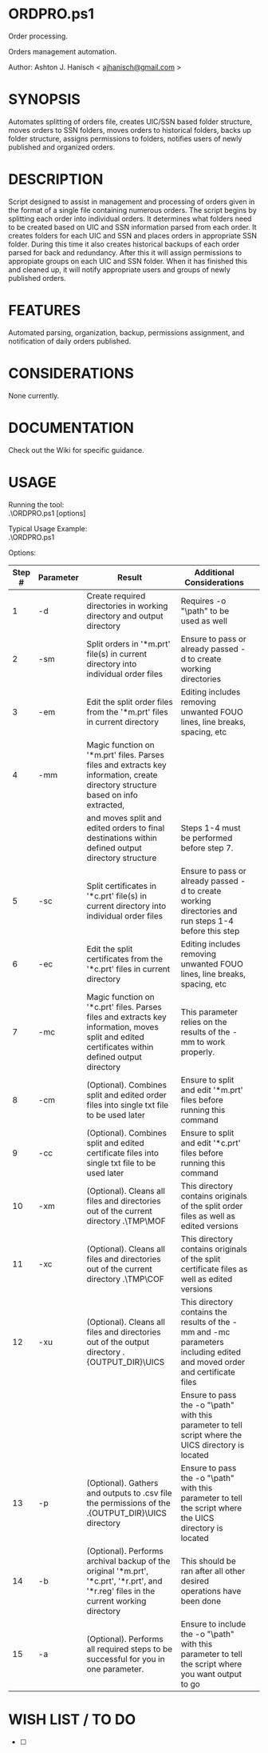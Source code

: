 # **ORDPRO.ps1**  
Order processing.  
  
Orders management automation.  

Author: Ashton J. Hanisch < <ajhanisch@gmail.com> >  
  
# **SYNOPSIS**  
Automates splitting of orders file, creates UIC/SSN based folder structure, moves orders to SSN folders, moves orders to historical folders, backs up folder structure, assigns permissions to folders, notifies users of newly published and organized orders.
  
# **DESCRIPTION**  
Script designed to assist in management and processing of orders given in the format of a single file containing numerous orders. The script begins by splitting each order into individual orders. It determines what folders need to be created based on UIC and SSN information parsed from each order. It creates folders for each UIC and SSN and places orders in appropriate SSN folder. During this time it also creates historical backups of each order parsed for back and redundancy. After this it will assign permissions to appropiate groups on each UIC and SSN folder. When it has finished this and cleaned up, it will notify appropriate users and groups of newly published orders.
    
# **FEATURES**  
Automated parsing, organization, backup, permissions assignment, and notification of daily orders published.
      
# **CONSIDERATIONS**  
None currently.
    
# **DOCUMENTATION**  
Check out the Wiki for specific guidance.  

# **USAGE**  
Running the tool:  
.\ORDPRO.ps1 [options]  
  
Typical Usage Example:  
.\ORDPRO.ps1
  
Options: 
  
| Step # | Parameter |                                                                      Result                                                                      |                                                Additional Considerations                                                 |  |
|--------|-----------|--------------------------------------------------------------------------------------------------------------------------------------------------|--------------------------------------------------------------------------------------------------------------------------|--|
|    1   |    -d     | Create required directories in working directory and output directory                                                                            | Requires -o "\\path\" to be used as well                                                                                 |  |
|    2   |    -sm    | Split orders in '*m.prt' file(s) in current directory into individual order files                                                                | Ensure to pass or already passed -d to create working directories                                                        |  |
|    3   |    -em    | Edit the split order files from the '*m.prt' files in current directory                                                                          | Editing includes removing unwanted FOUO lines, line breaks, spacing, etc                                                 |  |
|    4   |    -mm    | Magic function on '*m.prt' files. Parses files and extracts key information, create directory structure based on info extracted,                 |                                                                                                                          |  |
|        |           | and moves split and edited orders to final destinations within defined output directory structure                                                | Steps 1-4 must be performed before step 7.                                                                               |  |
|    5   |    -sc    | Split certificates in '*c.prt' file(s) in current directory into individual order files                                                          | Ensure to pass or already passed -d to create working directories and run steps 1-4 before this step                     |  |
|    6   |    -ec    | Edit the split certificates from the '*c.prt' files in current directory                                                                         | Editing includes removing unwanted FOUO lines, line breaks, spacing, etc                                                 |  |
|    7   |    -mc    | Magic function on '*c.prt' files. Parses files and extracts key information, moves split and edited certificates within defined output directory | This parameter relies on the results of the -mm to work properly.                                                        |  |
|    8   |    -cm    | (Optional). Combines split and edited order files into single txt file to be used later                                                          | Ensure to split and edit '*m.prt' files before running this command                                                      |  |
|    9   |    -cc    | (Optional). Combines split and edited certificate files into single txt file to be used later                                                    | Ensure to split and edit '*c.prt' files before running this command                                                      |  |
|   10   |    -xm    | (Optional). Cleans all files and directories out of the current directory .\TMP\MOF                                                              | This directory contains originals of the split order files as well as edited versions                                    |  |
|   11   |    -xc    | (Optional). Cleans all files and directories out of the current directory .\TMP\COF                                                              | This directory contains originals of the split certificate files as well as edited versions                              |  |
|   12   |    -xu    | (Optional). Cleans all files and directories out of the output directory .\{OUTPUT_DIR}\UICS                                                     | This directory contains the results of the -mm and -mc parameters including edited and moved order and certificate files |  |
|        |           |                                                                                                                                                  | Ensure to pass the -o "\\path\" with this parameter to tell script where the UICS directory is located                   |  |
|   13   |    -p     | (Optional). Gathers and outputs to .csv file the permissions of the .\{OUTPUT_DIR}\UICS directory                                                | Ensure to pass the -o "\\path\" with this parameter to tell the script where the UICS directory is located               |  |
|   14   |    -b     | (Optional). Performs archival backup of the original '*m.prt', '*c.prt', '*r.prt', and '*r.reg' files in the current working directory           | This should be ran after all other desired operations have been done                                                     |  |
|   15   |    -a     | (Optional). Performs all required steps to be successful for you in one parameter.                                                               | Ensure to include the -o "\\path\" with this parameter to tell the script where you want output to go                    |  |


# **WISH LIST / TO DO**  
- [ ] 
  
